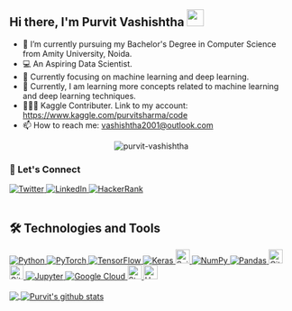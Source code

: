 
## Hi there, I'm Purvit Vashishtha <img src="https://raw.githubusercontent.com/MartinHeinz/MartinHeinz/master/wave.gif" width="30px">

- 🌱 I’m currently pursuing my Bachelor's Degree in Computer Science from Amity University, Noida.
- 💻 An Aspiring Data Scientist.
- 🎯 Currently focusing on machine learning and deep learning.
- 💬 Currently, I am learning more concepts related to machine learning and deep learning techniques.
- 👨🏻‍💻 Kaggle Contributer. Link to my account: https://www.kaggle.com/purvitsharma/code
- 📫 How to reach me: vashishtha2001@outlook.com
<center>
 
<a><img src="https://komarev.com/ghpvc/?username=purvit-vashishtha&label=Views&color=blue&style=plastic" alt="purvit-vashishtha" /></a>
</center>

 ### 📝 Let's Connect

<a href="https://twitter.com/PurvitSharma29">
  <img alt="Twitter" src="https://img.shields.io/badge/PurvitSharma29%20-%231DA1F2.svg?&style=for-the-badge&logo=Twitter&logoColor=white"/> 
</a>
<a href="https://www.linkedin.com/in/purvit-vashishtha-914a80184/">
  <img alt="LinkedIn" src="https://img.shields.io/badge/linkedin%20-%230077B5.svg?&style=for-the-badge&logo=linkedin&logoColor=white"/>
</a>

<a href="https://www.hackerrank.com/purvit">
 <img alt="HackerRank" src="https://img.shields.io/badge/-Hackerrank-2EC866?style=for-the-badge&logo=HackerRank&logoColor=white"/>
</a>

<br/>
<br/>

## 🛠  Technologies and Tools

<p align="left">  
  <a href="https://www.python.org/" target="_blank"> <img alt="Python" src="https://img.shields.io/badge/python%20-%2314354C.svg?&style=for-the-badge&logo=python&logoColor=white"/> </a> <a href="https://pyotrch.org/" target="_blank"> <img alt="PyTorch" src="https://img.shields.io/badge/PyTorch%20-%23EE4C2C.svg?&style=for-the-badge&logo=PyTorch&logoColor=white" /> </a> <a href="https://tensorflow.org/" target="_blank"> <img alt="TensorFlow" src="https://img.shields.io/badge/TensorFlow%20-%23FF6F00.svg?&style=for-the-badge&logo=TensorFlow&logoColor=white" /> <a href="https://keras.io/" target="_blank"> <img alt="Keras" src="https://img.shields.io/badge/Keras%20-%23D00000.svg?&style=for-the-badge&logo=Keras&logoColor=white"/> </a> <a href="https://sklearn.org/" target="_blank"> <img src="https://img.shields.io/badge/Scikit Learn-282C34?logo=scikit-learn" alt="ScikitLearn logo" title="Scikit Learn" height="25" /> </a> <a href="https://numpy.org/" target="_blank"> <img alt="NumPy" src="https://img.shields.io/badge/numpy%20-%23013243.svg?&style=for-the-badge&logo=numpy&logoColor=white" /> </a> <a href="https://pandas.pydata.org/" target="_blank"> <img alt="Pandas" src="https://img.shields.io/badge/pandas%20-%23150458.svg?&style=for-the-badge&logo=pandas&logoColor=white" /> </a> <a href="https://git-scm.com/" target="_blank"> <img src="https://img.shields.io/badge/Git-282C34?logo=git" alt="Git logo" title="Git" height="25" /> </a> <a href="https://github.com/" target="_blank"> <img src="https://img.shields.io/badge/GitHub-282C34?logo=github" alt="GitHub logo" title="GitHub" height="25" /> </a> <a href="https://jupyter.org/" target="_blank"> <img alt="Jupyter" src="https://img.shields.io/badge/Jupyter%20-%23F37626.svg?&style=for-the-badge&logo=Jupyter&logoColor=white" /> </a>  <a href = "https://cloud.google.com/" target = "_blank"> <img alt="Google Cloud" src="https://img.shields.io/badge/Google%20Cloud%20-%234285F4.svg?&style=for-the-badge&logo=google-cloud&logoColor=white"/> </a> <a href="https://streamlit.io/" target="_blank"> <img src="https://img.shields.io/badge/Streamlit-282C34?logo=streamlit" alt="Streamlit logo" title="Heroku" height="25" /> </a> <a href="https://www.heroku.com/" target="_blank"> <img src="https://img.shields.io/badge/Heroku-282C34?logo=heroku&logoColor=A3AAEB" alt="Heroku logo" title="Heroku" height="25" /> </a> 



<br/>
<br/>

<a href="https://github.com/purvit-vashishtha">
  <img align="center" src="https://github-readme-stats.vercel.app/api/top-langs/?username=purvit-vashishtha&theme=dark&hide_langs_below=1" />
</a>
<a href="https://github.com/purvit-vashishtha">
 <img align="center" src="https://github-readme-stats.vercel.app/api?username=purvit-vashishtha&show_icons=true&theme=dark&line_height=27" alt="Purvit's github stats"/>
</a>

